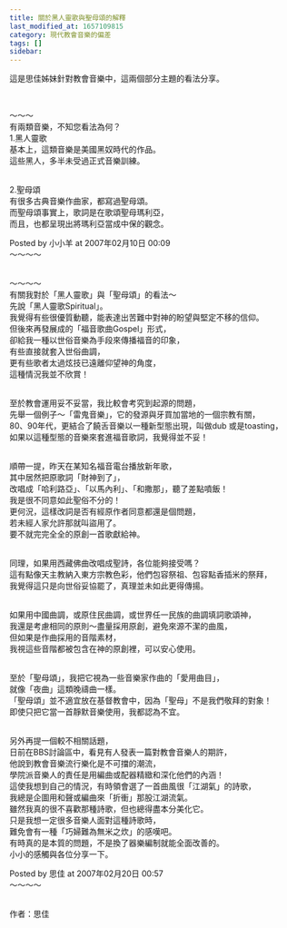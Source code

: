 ```yaml
---
title: 關於黑人靈歌與聖母頌的解釋
last_modified_at: 1657109815
category: 現代教會音樂的偏差
tags: []
sidebar: 
---
```


<p>這是思佳姊妹針對教會音樂中，這兩個部分主題的看法分享。</p>
<p> </p>
<p>～～～<br/>
有兩類音樂，不知您看法為何？<br/>
1.黑人靈歌<br/>
基本上，這類音樂是美國黑奴時代的作品。<br/>
這些黑人，多半未受過正式音樂訓練。</p>
<p><br/>
2.聖母頌<br/>
有很多古典音樂作曲家，都寫過聖母頌。<br/>
而聖母頌事實上，歌詞是在歌頌聖母瑪利亞，<br/>
而且，也都呈現出將瑪利亞當成中保的觀念。</p>
<p>Posted by 小小羊 at 2007年02月10日 00:09<br/>
～～～～</p>
<p><br/>
～～～～<br/>
有關我對於「黑人靈歌」與「聖母頌」的看法～<br/>
先說「黑人靈歌Spiritual」。<br/>
我覺得有些很優質動聽，能表達出苦難中對神的盼望與堅定不移的信仰。<br/>
但後來再發展成的「福音歌曲Gospel」形式，<br/>
卻給我一種以世俗音樂為手段來傳播福音的印象，<br/>
有些直接就套入世俗曲調，<br/>
更有些歌者太過炫技已遠離仰望神的角度，<br/>
這種情況我並不欣賞！</p>
<p><br/>
至於教會運用妥不妥當，我比較會考究到起源的問題，<br/>
先舉一個例子～「雷鬼音樂」，它的發源與牙買加當地的一個宗教有關，<br/>
80、90年代，更結合了饒舌音樂以一種新型態出現，叫做dub 或是toasting，<br/>
如果以這種型態的音樂來套進福音歌詞，我覺得並不妥！</p>
<p><br/>
順帶一提，昨天在某知名福音電台播放新年歌，<br/>
其中居然把原歌詞「財神到了」，<br/>
改唱成「哈利路亞」、「以馬內利」、「和撒那」，聽了差點噴飯！<br/>
我是很不同意如此聖俗不分的！<br/>
更何況，這樣改詞是否有經原作者同意都還是個問題，<br/>
若未經人家允許那就叫盜用了。<br/>
要不就完完全全的原創一首歌獻給神。</p>
<p><br/>
同理，如果用西藏佛曲改唱成聖詩，各位能夠接受嗎？<br/>
這有點像天主教納入東方宗教色彩，他們包容祭祖、包容點香插米的祭拜，<br/>
我覺得這只是向世俗妥協罷了，真理並未如此更得傳揚。</p>
<p><br/>
如果用中國曲調，或原住民曲調，或世界任一民族的曲調填詞歌頌神，<br/>
我還是考慮相同的原則～盡量採用原創，避免來源不潔的曲風，<br/>
但如果是作曲採用的音階素材，<br/>
我視這些音階都被包含在神的原創裡，可以安心使用。</p>
<p><br/>
至於「聖母頌」，我把它視為一些音樂家作曲的「愛用曲目」，<br/>
就像「夜曲」這類晚禱曲一樣。<br/>
「聖母頌」並不適宜放在基督教會中，因為「聖母」不是我們敬拜的對象！<br/>
即使只把它當一首靜默音樂使用，我都認為不宜。</p>
<p><br/>
另外再提一個較不相關話題，<br/>
日前在BBS討論區中，看見有人發表一篇對教會音樂人的期許，<br/>
他說到教會音樂流行樂化是不可擋的潮流，<br/>
學院派音樂人的責任是用編曲或配器精緻和深化他們的內涵！<br/>
這使我想到自己的情況，有時領會選了一首曲風很「江湖氣」的詩歌，<br/>
我總是企圖用和聲或編曲來「折衝」那股江湖流氣。<br/>
雖然我真的很不喜歡那種詩歌，但也總得盡本分美化它。<br/>
只是我想一定很多音樂人面對這種詩歌時，<br/>
難免會有一種「巧婦難為無米之炊」的感嘆吧。<br/>
有時真的是本質的問題，不是換了器樂編制就能全面改善的。<br/>
小小的感觸與各位分享一下。</p>
<p>Posted by 思佳 at 2007年02月20日 00:57<br/>
～～～～</p>
<p><br/>
作者：思佳</p>
<p> </p>

